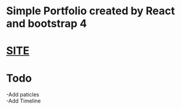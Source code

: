 # Simple Portfolio created by React and bootstrap 4

# [SITE](https://joshianuj-portfolio.netlify.app/)

# Todo<br>
-Add paticles<br>
-Add Timeline




